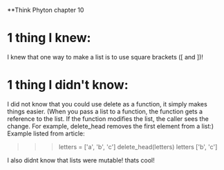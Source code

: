 **Think Phyton chapter 10
# 1 thing I knew: 
I knew that one way to make a list is to use square brackets ([ and ])!


# 1 thing I didn't know:
I did not know that you could use delete as a function, it simply makes things easier. (When you pass a list to a function, the function gets a reference to the list. If the function modifies the list, the caller sees the change. For example, delete_head removes the first element from a list:)
Example listed from article:
>>> letters = ['a', 'b', 'c']
>>> delete_head(letters)
>>> letters
['b', 'c']

I also didnt know that lists were mutable! thats cool!








